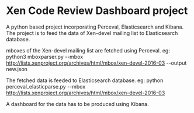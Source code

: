 # Xen Code Review Dashboard project

A python based project incorporating Perceval, Elasticsearch and Kibana. The project is to feed the data of Xen-devel mailing list to Elasticsearch database.

mboxes of the Xen-devel mailing list are fetched using Perceval.
eg: python3 mboxparser.py --mbox http://lists.xenproject.org/archives/html/mbox/xen-devel-2016-03 --output new.json

The fetched data is feeded to Elasticsearch database.
eg: python perceval_elasticparse.py --mbox http://lists.xenproject.org/archives/html/mbox/xen-devel-2016-03

A dashboard for the data has to be produced using Kibana.
